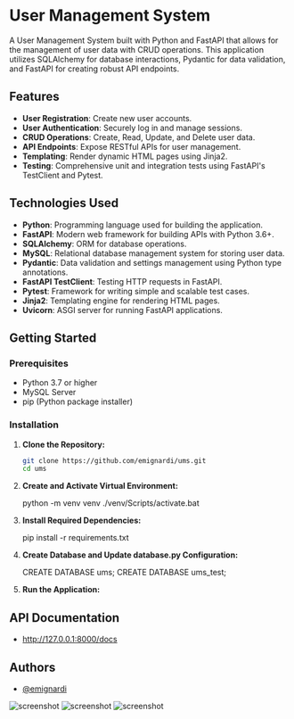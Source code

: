 # User Management System

A User Management System built with Python and FastAPI that allows for the management of user data with CRUD operations. This application utilizes SQLAlchemy for database interactions, Pydantic for data validation, and FastAPI for creating robust API endpoints.

## Features

- **User Registration**: Create new user accounts.
- **User Authentication**: Securely log in and manage sessions.
- **CRUD Operations**: Create, Read, Update, and Delete user data.
- **API Endpoints**: Expose RESTful APIs for user management.
- **Templating**: Render dynamic HTML pages using Jinja2.
- **Testing**: Comprehensive unit and integration tests using FastAPI's TestClient and Pytest.

## Technologies Used

- **Python**: Programming language used for building the application.
- **FastAPI**: Modern web framework for building APIs with Python 3.6+.
- **SQLAlchemy**: ORM for database operations.
- **MySQL**: Relational database management system for storing user data.
- **Pydantic**: Data validation and settings management using Python type annotations.
- **FastAPI TestClient**: Testing HTTP requests in FastAPI.
- **Pytest**: Framework for writing simple and scalable test cases.
- **Jinja2**: Templating engine for rendering HTML pages.
- **Uvicorn**: ASGI server for running FastAPI applications.

## Getting Started

### Prerequisites

- Python 3.7 or higher
- MySQL Server
- pip (Python package installer)

### Installation

1. **Clone the Repository:**

   ```bash
   git clone https://github.com/emignardi/ums.git
   cd ums

2. **Create and Activate Virtual Environment:**

    python -m venv venv
    ./venv/Scripts/activate.bat

3. **Install Required Dependencies:**

    pip install -r requirements.txt

4. **Create Database and Update database.py Configuration:**

    CREATE DATABASE ums;
    CREATE DATABASE ums_test;

5. **Run the Application:**

## API Documentation

- http://127.0.0.1:8000/docs

## Authors

- [@emignardi](https://github.com/emignardi)

![screenshot](/images/index.png)
![screenshot](/images/create.png)
![screenshot](/images/update.png)
